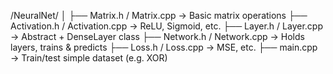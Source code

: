 /NeuralNet/
│
├── Matrix.h / Matrix.cpp         → Basic matrix operations
├── Activation.h / Activation.cpp → ReLU, Sigmoid, etc.
├── Layer.h / Layer.cpp           → Abstract + DenseLayer class
├── Network.h / Network.cpp       → Holds layers, trains & predicts
├── Loss.h / Loss.cpp             → MSE, etc.
├── main.cpp                      → Train/test simple dataset (e.g. XOR)